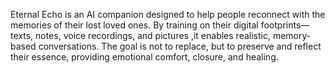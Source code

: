 Eternal Echo is an AI companion designed to help people reconnect with the memories of their lost loved ones. By training on their digital footprints—texts, notes, voice recordings, and pictures ,it enables realistic, memory-based conversations. The goal is not to replace, but to preserve and reflect their essence, providing emotional comfort, closure, and healing.
